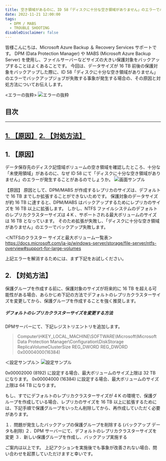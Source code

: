 ```yaml
---
title: 空き領域があるのに、ID 58「ディスクに十分な空き領域がありません」のエラーでバックアップジョブが失敗する場合の対処方法
date: 2022-11-21 12:00:00
tags:
  - DPM / MABS 
  - TROUBLE SHOOTING
disableDisclaimer: false
---
```

<!-- more -->
皆様こんにちは、Microsoft Azure Backup ＆ Recovery Services サポートです。 
DPM (Data Protection Manager) や MABS (Microsoft Azure Backup Server) を使用し、ファイルサーバーなどサイズの大きい保護対象をバックアップすることはよくあることです。 
今回は、データサイズが 16 TB 前後の保護対象をバックアップした際に、ID 58「ディスクに十分な空き領域がありません」のエラーでバックアップジョブが失敗する事象が発生する場合の、その原因と対処方法についてお伝えします。 

<エラーの抜粋> 
![エラーの抜粋](https://user-images.githubusercontent.com/96324317/202888559-f4e44492-53ff-4b2c-930b-a2af9c15480e.png)

## 目次
-----------------------------------------------------------
[1. 【原因】](#1)
[2. 【対処方法】](#2)
-----------------------------------------------------------

## 1. 【原因】<a id="1"></a>
データ保存先のディスク記憶域ボリュームの空き領域を確認したところ、十分な「未使用領域」があるのに、なぜ ID 58 にて「ディスクに十分な空き領域がありません」のエラーが発生することがあるのでしょうか。 
![画面サンプル](https://user-images.githubusercontent.com/96324317/202888596-0a507b94-2a66-4956-b6b2-cbe7dd2e0a0b.png)

【原因】 
原因として、DPM/MABS が作成するレプリカのサイズは、デフォルトで 16 TB までしか拡張することができないためです。
保護対象のデータサイズが約 16 TB に達すると、DPM/MABS はバックアップするためにレプリカのサイズを 16 TB 以上に拡張します。 
しかし、NTFS ファイルシステムのデフォルトのレプリカクラスターサイズは 4 K 、サポートされる最大ボリュームのサイズは 16 TB となっています。
そのため拡張が失敗し、「ディスクに十分な空き領域がありません」のエラーでバックアップ失敗します。 
 
＜NTFSのクラスター サイズと最大ボリューム一覧表＞ 
https://docs.microsoft.com/ja-jp/windows-server/storage/file-server/ntfs-overview#support-for-large-volumes

上記エラーを解消するためには、まず下記をお試しください。

## 2. 【対処方法】<a id="2"></a>
保護グループを作成する前に、保護対象のサイズが将来的に 16 TB を超える可能性がある場合、あらかじめ下記の方法でデフォルトのレプリカクラスターサイズを変更してから、保護グループを作成することを強く推奨します。 

##### デフォルトのレプリカクラスターサイズを変更する方法
DPMサーバーにて、下記レジストリエントリを追加します。 

>Computer\HKEY_LOCAL_MACHINE\SOFTWARE\Microsoft\Microsoft Data Protection Manager\Configuration\DiskStorage 
>ReplicaVolumeClusterSize REG_DWORD 
>REG_DWORD 
>0x00004000(16384) 
 
＜設定サンプル＞ 
![設定サンプル](https://user-images.githubusercontent.com/96324317/202888754-c88a83bf-1fda-4461-b249-a06e58be7792.png)

0x00002000 (8192) に設定する場合、最大ボリュームのサイズ上限は 32 TB になります。 
0x00004000 (16384) に設定する場合、最大ボリュームのサイズ上限は 64 TB になります。 

もし、すでにデフォルトのレプリカクラスターサイズが 4 K の環境で、保護グループを作成している場合、レプリカのサイズを 16 TB 以上に拡張するためには、下記手順で保護グループをいったん削除してから、再作成していただく必要があります。 
 
１．問題が発生したバックアップの保護グループを削除する (バックアップ データも削除)
２．DPM サーバーにて、デフォルトのレプリカクラスターサイズを変更 
３．新しい保護グループを作成し、バックアップ実施する 

ご案内は以上です。
上記アクションを実施後でも事象が改善されない場合、問い合わせを起票していただけますと幸いです。